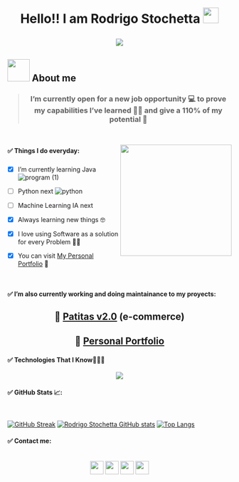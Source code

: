 # <p align="center">Hello!! I am Rodrigo Stochetta <img src="https://media.giphy.com/media/hvRJCLFzcasrR4ia7z/giphy.gif" width="35"></p>
<p align="center">
  <a href="https://github.com/DenverCoder1/readme-typing-svg"><img src="https://readme-typing-svg.herokuapp.com?font=Time+New+Roman&color=%46A39D25&size=25&center=true&vCenter=true&width=600&height=100&lines=Full+Stack+Developer+Jr;Competitive+Programmer;Tech+addict;Architect;Designer;Always+learning+new+things"></a>
</p>

<!--
**rodristoch/rodristoch** is a ✨ _special_ ✨ repository because its `README.md` (this file) appears on your GitHub profile.
-->

## <picture><img src = "https://github.com/7oSkaaa/7oSkaaa/blob/main/Images/about_me.gif?raw=true" width = 50px></picture> About me

> ### <p align="center">I’m currently open for a new job opportunity 💻 to prove my capabilities I’ve learned 👨‍🎓 and give a 110% of my potential 🚀</p>

<br>

<picture> <img align="right" src="https://github.com/7oSkaaa/7oSkaaa/blob/main/Images/Right_Side.gif?raw=true" width = 250px></picture>

#### <p align="left">✅ Things I do everyday:</p>

#####
#####
#####
#####

- [x] I’m currently learning Java ![program (1)](https://github.com/user-attachments/assets/761831ba-dc0e-4372-bbba-152a803dc5bf)

- [ ] Python next ![python](https://github.com/user-attachments/assets/668d26a2-e667-48d5-b390-622f3a15a885)

- [ ] Machine Learning IA next

- [x] Always learning new things 🤓

- [x] I love using Software as a solution for every Problem 🧑‍💻

- [x] You can visit [My Personal Portfolio](https://portfolio-rodrigo-stochetta.onrender.com/) 💼

<br>
  
#### <p align="left">✅ I’m also currently working and doing maintainance to my proyects:</p>


## <p align="center">🛒 [Patitas v2.0](https://patitas-v2.onrender.com/) (e-commerce)</p>

## <p align="center">💼 [Personal Portfolio](https://portfolio-rodrigo-stochetta.onrender.com/)</p>



#### <p align="left">✅ Technologies That I Know👨🏻‍💻</p>

<!--tech stack icons-->
<p align="center">
  <a href="https://skillicons.dev">
    <img style="font-size: 14px" src="https://skillicons.dev/icons?i=java,js,nodejs,html,css,express,react,figma,discord,git,github,materialui,postgres,mysql,postman,vscode,perline=14" />
  </a>
</p>

#### <p align="left">✅ GitHub Stats 📈:</p>
<br>

[![GitHub Streak](https://github-readme-streak-stats.herokuapp.com?user=rodristoch&theme=algolia&date_format=M%20j%5B%2C%20Y%5D)](https://git.io/streak-stats) [![Rodrigo Stochetta GitHub stats](https://github-readme-stats.vercel.app/api?username=rodristoch&theme=algolia)](https://github.com/rodristoch/github-readme-stats) [![Top Langs](https://github-readme-stats.vercel.app/api/top-langs/?username=rodristoch&theme=algolia)](https://github.com/rodristoch/github-readme-stats)

#### <p align="left">✅ Contact me:</p>

<p align="center">
      <br/>
      <a href="https://www.linkedin.com/in/rodrigo-stochetta/" target="_blank"><img align="center"
         src="https://img.shields.io/badge/linkedin-%231DA1F2.svg?style=for-the-badge&logo=linkedin&logoColor=white"
         alt="" height="30"/></a>
       <a href="https://wa.me/+5491136517343" target="_blank"><img align="center"
         src="https://img.shields.io/badge/whatsapp-4B7F1.svg?style=for-the-badge&logo=whatsapp&logoColor=white"
         alt="" height="30"/></a>
      <a href="mailto:rodrigostochetta@gmail.com" target="_blank"><img align="center"
         src="https://img.shields.io/badge/gmail-EA4335.svg?style=for-the-badge&logo=gmail&logoColor=white"
         alt="" height="30"/></a>
       <a href="https://github.com/rodristoch" target="_blank"><img align="center"
         src="https://img.shields.io/badge/github-%2300acee.svg?color=181717&style=for-the-badge&logo=github&logoColor=white"
         alt="" height="30"/></a>
    




